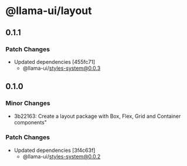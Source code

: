 # @llama-ui/layout

## 0.1.1

### Patch Changes

- Updated dependencies [455fc71]
  - @llama-ui/styles-system@0.0.3

## 0.1.0

### Minor Changes

- 3b22163: Create a layout package with Box, Flex, Grid and Container components"

### Patch Changes

- Updated dependencies [3f4c63f]
  - @llama-ui/styles-system@0.0.2
